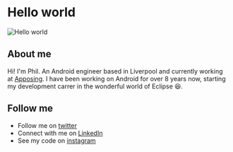 # Hello world

<img src="https://raw.githubusercontent.com/philandrews100/philandrews100/master/resources/banner.png" alt="Hello world">


## About me
Hi! I'm Phil. An Android engineer based in Liverpool and currently working at [Apposing](https://apposing.co.uk). I have been working on Android for over 8 years now, starting my development carrer in the wonderful world of Eclipse :laughing:. 


## Follow me
- Follow me on [twitter](https://twitter.com/PhilAndrews1)
- Connect with me on [LinkedIn](https://www.linkedin.com/in/philip-andrews-46049553/)
- See my code on [instagram](https://www.instagram.com/kotlin.phil/)
